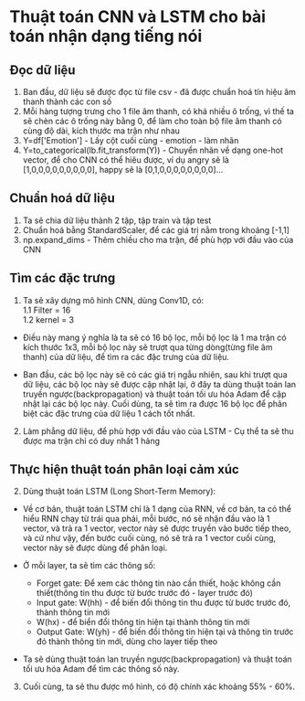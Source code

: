 # Thuật toán CNN và LSTM cho bài toán nhận dạng tiếng nói
## Đọc dữ liệu
1. Ban đầu, dữ liệu sẽ được đọc từ file csv - đã được chuẩn hoá tín hiệu âm thanh thành các con số
2. Mỗi hàng tượng trưng cho 1 file âm thanh, có khá nhiều ô trống, vì thế ta sẽ chèn các ô trống này bằng 0, để làm cho toàn bộ file âm thanh có cùng độ dài, kích thước ma trận như nhau
3. Y=df['Emotion'] - Lấy cột cuối cùng - emotion - làm nhãn
4. Y=to_categorical(lb.fit_transform(Y)) - Chuyển nhãn về dạng one-hot vector, để cho CNN có thể hiêu được, ví dụ angry sẽ là [1,0,0,0,0,0,0,0,0,0], happy sẽ là [0,1,0,0,0,0,0,0,0,0]...
## Chuẩn hoá dữ liệu
1. Ta sẽ chia dữ liệu thành 2 tập, tập train và tập test
2. Chuẩn hoá bằng StandardScaler, để các giá trị nằm trong khoảng [-1,1]
3. np.expand_dims - Thêm chiều cho ma trận, để phù hợp với đầu vào của CNN
## Tìm các đặc trưng
1. Ta sẽ xây dựng mô hình CNN, dùng Conv1D, có:  
   1.1 Filter = 16  
   1.2 kernel = 3  

- Điều này mang ý nghĩa là ta sẽ có 16 bộ lọc, mỗi bộ lọc là 1 ma trận có kích thước 1x3, mỗi bộ lọc này sẽ trượt qua từng dòng(từng file âm thanh) của dữ liệu, để tìm ra các đặc trưng của dữ liệu.


- Ban đầu, các bộ lọc này sẽ có các giá trị ngẫu nhiên, sau khi trượt qua dữ liệu, các bộ lọc này sẽ được cập nhật lại, ở đây ta dùng thuật toán lan truyền ngược(backpropagation) và thuật toán tối ưu hóa Adam để cập nhật lại các bộ lọc này. Cuối dùng, ta sẽ tìm ra được 16 bộ lọc để phân biệt các đặc trưng của dữ liệu 1 cách tốt nhất.

2. Làm phẳng dữ liệu, để phù hợp với đầu vào của LSTM - Cụ thể ta sẽ thu được ma trận chỉ có duy nhất 1 hảng

## Thực hiện thuật toán phân loại cảm xúc
2. Dùng thuật toán LSTM (Long Short-Term Memory):
   
 - Về cơ bản, thuật toán LSTM chỉ là 1 dạng của RNN, về cơ bản, ta có thể hiểu RNN chạy từ trái qua phải, mỗi bước, nó sẽ nhận đầu vào là 1 vector, và trả ra 1 vector, vector này sẽ được truyền vào bước tiếp theo, và cứ như vậy, đến bước cuối cùng, nó sẽ trả ra 1 vector cuối cùng, vector này sẽ được dùng để phân loại.
  
- Ở mỗi layer, ta sẽ tìm các thông số:
  - Forget gate: Để xem các thông tin nào cần thiết, hoặc không cần thiết(thông tin thu được từ bước trước đó - layer trước đó)
  - Input gate: W(hh) - để biến đổi thông tin thu được từ bước trước đó, thành thông tin mới
  - W(hx) - để biển đổi thông tin hiện tại thành thông tin mới
  - Output Gate: W(yh) - để biến đổi thông tin hiện tại và thông tin trước đó thành thông tin mới, dùng cho layer tiếp theo

- Ta sẽ dùng thuật toán lan truyền ngược(backpropagation) và thuật toán tối ưu hóa Adam để tìm các thông số này.

3. Cuối cùng, ta sẽ thu được mô hình, có độ chính xác khoảng 55% - 60%.